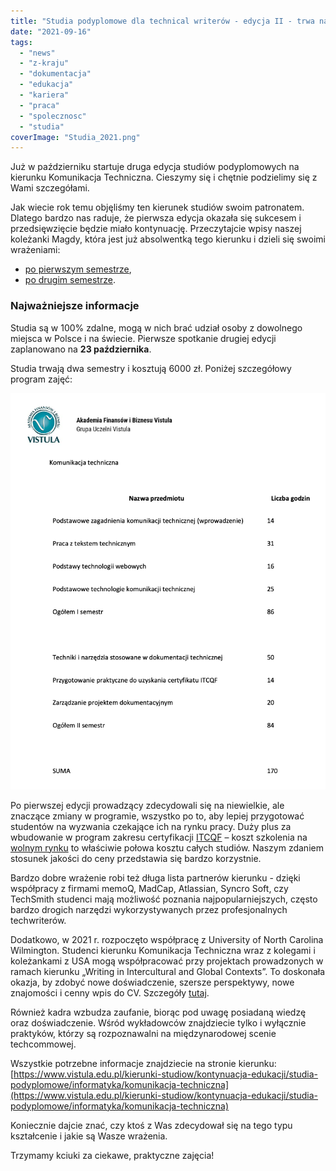 ```yaml
---
title: "Studia podyplomowe dla technical writerów - edycja II - trwa nabór"
date: "2021-09-16"
tags:
  - "news"
  - "z-kraju"
  - "dokumentacja"
  - "edukacja"
  - "kariera"
  - "praca"
  - "spolecznosc"
  - "studia"
coverImage: "Studia_2021.png"
---
```


Już w październiku startuje druga edycja studiów podyplomowych na kierunku
Komunikacja Techniczna. Cieszymy się i chętnie podzielimy się z Wami
szczegółami.

Jak wiecie rok temu objęliśmy ten kierunek studiów swoim patronatem. Dlatego
bardzo nas raduje, że pierwsza edycja okazała się sukcesem i przedsięwzięcie
będzie miało kontynuację. Przeczytajcie wpisy naszej koleżanki Magdy, która jest
już absolwentką tego kierunku i dzieli się swoimi wrażeniami:

- [po pierwszym semestrze](http://techwriter.pl/komunikacja-techniczna-jak-sie-studiuje/),
- [p](http://techwriter.pl/komunikacja-techniczna-drugi-semestr/)[o drugim semestrze](http://techwriter.pl/komunikacja-techniczna-drugi-semestr/).

### Najważniejsze informacje

Studia są w 100% zdalne, mogą w nich brać udział osoby z dowolnego miejsca w
Polsce i na świecie. Pierwsze spotkanie drugiej edycji zaplanowano na **23
października**.

Studia trwają dwa semestry i kosztują 6000 zł. Poniżej szczegółowy program
zajęć:

![](images/Screenshot-2021-09-16-at-14.53.39.png)

Po pierwszej edycji prowadzący zdecydowali się na niewielkie, ale znaczące
zmiany w programie, wszystko po to, aby lepiej przygotować studentów na wyzwania
czekające ich na rynku pracy. Duży plus za wbudowanie w program zakresu
certyfikacji [ITCQF](http://itcqf.org/) – koszt szkolenia na
[wolnym rynku](http://techwriter.pl/szkolenia/) to właściwie połowa kosztu
całych studiów. Naszym zdaniem stosunek jakości do ceny przedstawia się bardzo
korzystnie.

Bardzo dobre wrażenie robi też długa lista partnerów kierunku - dzięki
współpracy z firmami memoQ, MadCap, Atlassian, Syncro Soft, czy TechSmith
studenci mają możliwość poznania najpopularniejszych, często bardzo drogich
narzędzi wykorzystywanych przez profesjonalnych techwriterów.

Dodatkowo, w 2021 r. rozpoczęto współpracę z University of North Carolina
Wilmington. Studenci kierunku Komunikacja Techniczna wraz z kolegami i
koleżankami z USA mogą współpracować przy projektach prowadzonych w ramach
kierunku „Writing in Intercultural and Global Contexts”. To doskonała okazja, by
zdobyć nowe doświadczenie, szersze perspektywy, nowe znajomości i cenny wpis do
CV. Szczegóły [tutaj](https://www.craft.do/s/VOd7B47ytH4bhA).

Również kadra wzbudza zaufanie, biorąc pod uwagę posiadaną wiedzę oraz
doświadczenie. Wśród wykładowców znajdziecie tylko i wyłącznie praktyków, którzy
są rozpoznawalni na międzynarodowej scenie techcommowej.

Wszystkie potrzebne informacje znajdziecie na stronie kierunku:
[https://www.vistula.edu.pl/kierunki-studiow/kontynuacja-edukacji/studia-podyplomowe/informatyka/komunikacja-techniczna](https://www.vistula.edu.pl/kierunki-studiow/kontynuacja-edukacji/studia-podyplomowe/informatyka/komunikacja-techniczna)

Koniecznie dajcie znać, czy ktoś z Was zdecydował się na tego typu kształcenie i
jakie są Wasze wrażenia.

Trzymamy kciuki za ciekawe, praktyczne zajęcia!
